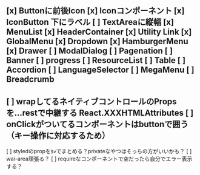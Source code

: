 [x] Buttonに前後Icon
[x] Iconコンポーネント
  [x] IconButton 下にラベル
[ ] TextAreaに縦幅
[x] MenuList
[x] HeaderContainer
  [x] Utility Link
  [x] GlobalMenu
  [x] Dropdown
  [x] HamburgerMenu
  [x] Drawer
[ ] ModalDialog
[ ] Pagenation
[ ] Banner
[ ] progress
[ ] ResourceList
[ ] Table
[ ] Accordion
[ ] LanguageSelector
[ ] MegaMenu
[ ] Breadcrumb
---
[ ] wrapしてるネイティブコントロールのPropsを...restで中継する
    React.XXXHTMLAttributes<HTMLXXXElement>
[ ] onClickがついてるコンポーネントはbuttonで囲う（キー操作に対応するため）
---
[ ] styledのpropを`$v`でまとめる？privateなやつはそっちの方がいいかも？
[ ] wai-area頑張る？
[ ] requireなコンポーネントで空だったら自分でエラー表示する？